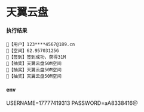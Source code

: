 # 天翼云盘

#### 执行结果
```
👤【用户】123****4567@189.cn
💾【空间】62.95703125G
🍩【签到】签到成功，获得31M
🔋【抽奖】天翼云盘50M空间
🔋【抽奖】天翼云盘50M空间
🔋【抽奖】天翼云盘50M空间
```
#### env
USERNAME=17777419313
PASSWORD=aA8338416@

